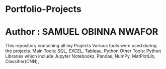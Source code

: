 # Portfolio-Projects
# Author : SAMUEL OBINNA NWAFOR
 This repository containing all my Projects 
 Various tools were used during the projects.
 Main Tools: SQL, EXCEL, Tableau, Python
 Other Tools: Python Libraries which include Jupyter Notebooks, Pandas, NumPy, MatPlotLib, Classifier(CNN),
 
